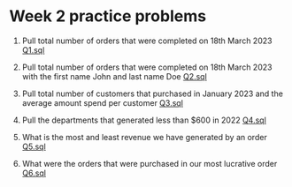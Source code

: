 # Week 2 practice problems

1. Pull total number of orders that were completed on 18th March 2023 [Q1.sql]()

2. Pull total number of orders that were completed on 18th March 2023 with the first name John and last name Doe [Q2.sql]()

3. Pull total number of customers that purchased in January 2023 and the average amount spend per customer [Q3.sql]()

4. Pull the departments that generated less than $600 in 2022 [Q4.sql]()

5. What is the most and least revenue we have generated by an order [Q5.sql]()

6. What were the orders that were purchased in our most lucrative order [Q6.sql]()
